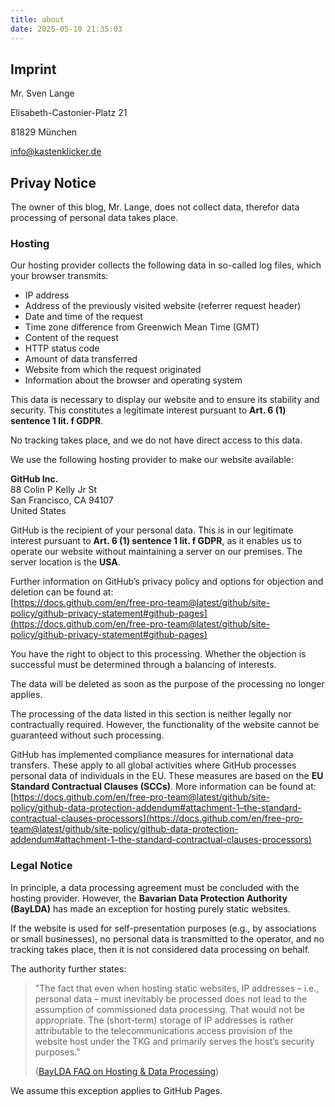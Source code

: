 ```yaml
---
title: about
date: 2025-05-10 21:35:03
---
```


## Imprint
Mr. Sven Lange

Elisabeth-Castonier-Platz 21

81829 München

[info@kastenklicker.de](mailto:info@kastenklicker.de)

## Privay Notice

The owner of this blog, Mr. Lange, does not collect data, therefor data processing of personal data takes place.

### Hosting

Our hosting provider collects the following data in so-called log files, which your browser transmits:

- IP address  
- Address of the previously visited website (referrer request header)  
- Date and time of the request  
- Time zone difference from Greenwich Mean Time (GMT)  
- Content of the request  
- HTTP status code  
- Amount of data transferred  
- Website from which the request originated  
- Information about the browser and operating system

This data is necessary to display our website and to ensure its stability and security. This constitutes a legitimate interest pursuant to **Art. 6 (1) sentence 1 lit. f GDPR**.

No tracking takes place, and we do not have direct access to this data.

We use the following hosting provider to make our website available:

**GitHub Inc.**  
88 Colin P Kelly Jr St  
San Francisco, CA 94107  
United States

GitHub is the recipient of your personal data. This is in our legitimate interest pursuant to **Art. 6 (1) sentence 1 lit. f GDPR**, as it enables us to operate our website without maintaining a server on our premises. The server location is the **USA**.

Further information on GitHub’s privacy policy and options for objection and deletion can be found at:  
[https://docs.github.com/en/free-pro-team@latest/github/site-policy/github-privacy-statement#github-pages](https://docs.github.com/en/free-pro-team@latest/github/site-policy/github-privacy-statement#github-pages)

You have the right to object to this processing. Whether the objection is successful must be determined through a balancing of interests.

The data will be deleted as soon as the purpose of the processing no longer applies.

The processing of the data listed in this section is neither legally nor contractually required. However, the functionality of the website cannot be guaranteed without such processing.

GitHub has implemented compliance measures for international data transfers. These apply to all global activities where GitHub processes personal data of individuals in the EU. These measures are based on the **EU Standard Contractual Clauses (SCCs)**. More information can be found at:  
[https://docs.github.com/en/free-pro-team@latest/github/site-policy/github-data-protection-addendum#attachment-1–the-standard-contractual-clauses-processors](https://docs.github.com/en/free-pro-team@latest/github/site-policy/github-data-protection-addendum#attachment-1–the-standard-contractual-clauses-processors)

### Legal Notice

In principle, a data processing agreement must be concluded with the hosting provider. However, the **Bavarian Data Protection Authority (BayLDA)** has made an exception for hosting purely static websites.

If the website is used for self-presentation purposes (e.g., by associations or small businesses), no personal data is transmitted to the operator, and no tracking takes place, then it is not considered data processing on behalf.

The authority further states:

> "The fact that even when hosting static websites, IP addresses – i.e., personal data – must inevitably be processed does not lead to the assumption of commissioned data processing. That would not be appropriate. The (short-term) storage of IP addresses is rather attributable to the telecommunications access provision of the website host under the TKG and primarily serves the host’s security purposes."  
>  
> ([BayLDA FAQ on Hosting & Data Processing](https://www.lda.bayern.de/media/veroeffentlichungen/FAQ_Hosting_keine_Auftragsverarbeitung.pdf))

We assume this exception applies to GitHub Pages.
